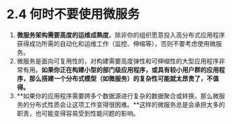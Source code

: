 # 2.4 何时不要使用微服务

1. **微服务架构需要高度的运维成熟度**。除非你的组织愿意投入高分布式应用程序获得成功所需的自动化和运维工作（监控、伸缩等），否则不要考虑使用微服务。
2. 微服务是面向可复用性的，对构建需要高度弹性和可伸缩性的大型应用程序非常有用。**如果你正在构建小型的部门级应用程序，或具有较小用户群的应用程序，那么搭建一个分布式模型（如微服务）的复杂性可能就太昂贵了，不值得。**
3. **如果你的应用程序需要跨多个数据源进行复杂的数据聚合或转换，那么微服务的分布式性质会让这项工作变得很困难。**这样的微服务总是会承担太多的职责，也可能变得容易受到性能问题的影响。
